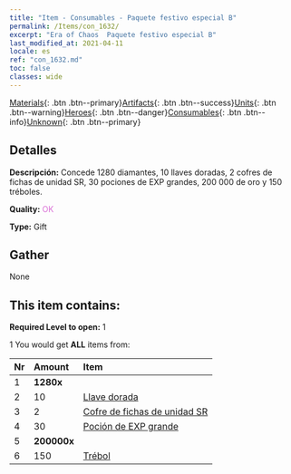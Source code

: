 ```yaml
---
title: "Item - Consumables - Paquete festivo especial B"
permalink: /Items/con_1632/
excerpt: "Era of Chaos  Paquete festivo especial B"
last_modified_at: 2021-04-11
locale: es
ref: "con_1632.md"
toc: false
classes: wide
---
```

 [Materials](/es/Items/){: .btn .btn--primary}[Artifacts](/es/Items/Artifacts/){: .btn .btn--success}[Units](/es/Items/Units/){: .btn .btn--warning}[Heroes](/es/Items/Heroes/){: .btn .btn--danger}[Consumables](/es/Items/Consumables/){: .btn .btn--info}[Unknown](/es/Items/Unknown/){: .btn .btn--primary}

## Detalles
 **Descripción:** Concede 1280 diamantes, 10 llaves doradas, 2 cofres de fichas de unidad SR, 30 pociones de EXP grandes, 200 000 de oro y 150 tréboles.

 **Quality:** <span style="color: #DA70D6">OK</span>

 **Type:** Gift

## Gather

  None

## This item contains:

 **Required Level to open:** 1

 1 You would get **ALL** items  from:

  | Nr | Amount |     Item    |
  |:---|:-------|:------------|
  | 1 |  **1280x** | <i class="fas fa-gem"/> |  | 
  | 2 | 10 | [Llave dorada](/es/Items/con_783/) | 
  | 3 | 2 | [Cofre de fichas de unidad SR](/es/Items/con_1597/) | 
  | 4 | 30 | [Poción de EXP grande](/es/Items/con_702/) | 
  | 5 |  **200000x** | <i class="fas fa-coins"/> |  | 
  | 6 | 150 | [Trébol](/es/Items/con_537/) | 
